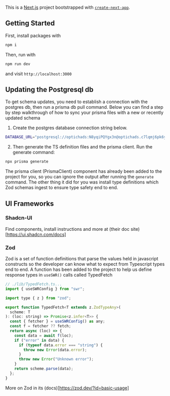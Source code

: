 This is a [Next.js](https://nextjs.org/) project bootstrapped with [`create-next-app`](https://github.com/vercel/next.js/tree/canary/packages/create-next-app).

## Getting Started

First, install packages with

```bash
npm i
```

Then, run with

```bash
npm run dev
```

and visit `http://localhost:3000`

## Updating the Postgresql db

To get schema updates, you need to establish a connection with the postgres db, then run a prisma db pull command. Below you can find a step by step walkthrough of how to sync your prisma files with a new or recently updated schema

1. Create the postgres database connection string below.

```bash
DATABASE_URL="postgresql://optichads:N8yqiPQYgx3n@optichads.c7lqmj6pk6yb.us-east-1.rds.amazonaws.com:5432/whitelist" npx prisma db pull
```

2. Then generate the TS definition files and the prisma client. Run the generate command:

```bash
npx prisma generate
```

The prisma client (PrismaClient) component has already been added to the project for you, so you can ignore the output after running the `generate` command. The other thing it did for you was install type definitions which Zod schemas ingest to ensure type safety end to end.

## UI Frameworks

### Shadcn-UI

Find components, install instructions and more at (their doc site)[https://ui.shadcn.com/docs]

### Zod

Zod is a set of function definitions that parse the values held in javascript constructs so the developer can know what to expect from Typescript types end to end. A function has been added to the project to help us define response types in `useSWR()` calls called TypedFetch

```js
// ./lib/TypedFetch.ts...
import { useSWRConfig } from "swr";

import type { z } from "zod";

export function TypedFetch<T extends z.ZodTypeAny>(
  scheme: T
): (loc: string) => Promise<z.infer<T>> {
  const { fetcher } = useSWRConfig() as any;
  const f = fetcher ?? fetch;
  return async (loc) => {
    const data = await f(loc);
    if ("error" in data) {
      if (typeof data.error === "string") {
        throw new Error(data.error);
      }
      throw new Error("Unknown error");
    }
    return scheme.parse(data);
  };
}
```

More on Zod in its (docs)[https://zod.dev/?id=basic-usage]
